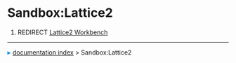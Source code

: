 # Sandbox:Lattice2
1.  REDIRECT [Lattice2 Workbench](Lattice2_Workbench.md)



---
![](images/Right_arrow.png) [documentation index](../README.md) > Sandbox:Lattice2
